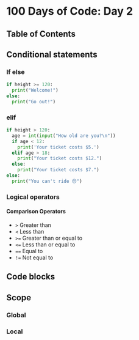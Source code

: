 # 100 Days of Code: Day 2

## Table of Contents

## Conditional statements

### If else

```python
if height >= 120:
  print("Welcome!")
else:
  print("Go out!")
```

### elif

```python
if height > 120:
  age = int(input("How old are you?\n"))
  if age < 12:
    print('Your ticket costs $5.')
  elif age > 18:
    print("Your ticket costs $12.")
  else:
    print("Your ticket costs $7.")
else:
  print("You can't ride 😒")
```

### Logical operators

#### Comparison Operators

- `>` Greater than
- `<` Less than
- `>=` Greater than or equal to
- `<=` Less than or equal to
- `==` Equal to
- `!=` Not equal to

## Code blocks

## Scope

### Global

### Local

```

```
